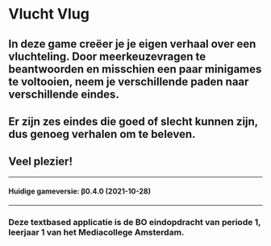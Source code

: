 # Vlucht Vlug
## In deze game creëer je je eigen verhaal over een vluchteling. Door meerkeuzevragen te beantwoorden en misschien een paar minigames te voltooien, neem je verschillende paden naar verschillende eindes.
## Er zijn zes eindes die goed of slecht kunnen zijn, dus genoeg verhalen om te beleven.
## Veel plezier!
---
#### Huidige gameversie: β0.4.0 (2021-10-28)
---
### Deze textbased applicatie is de BO eindopdracht van periode 1, leerjaar 1 van het Mediacollege Amsterdam.